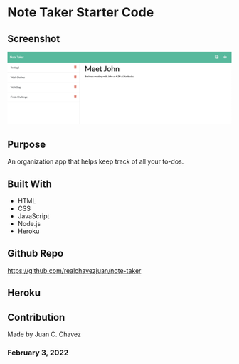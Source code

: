 # Note Taker Starter Code

## Screenshot
![Alt text](/public/assets/images/Screenshot.png?raw=true "Webpage")

## Purpose
An organization app that helps keep track of all your to-dos.

## Built With
- HTML
- CSS
- JavaScript
- Node.js
- Heroku

## Github Repo
https://github.com/realchavezjuan/note-taker

## Heroku

## Contribution
Made by Juan C. Chavez

### February 3, 2022